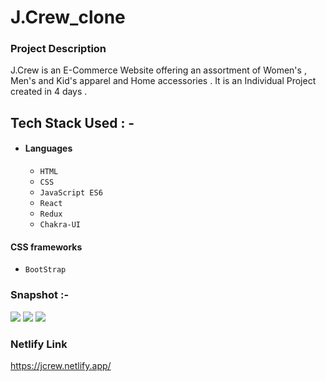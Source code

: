# J.Crew_clone

### Project Description
J.Crew is an E-Commerce Website offering an assortment of Women's , Men's and Kid's apparel and Home accessories . It is an Individual Project created in 4 days .

## Tech Stack Used : -

- #### Languages
  - `HTML`
  - `CSS`
  - `JavaScript ES6`
  - `React`
  - `Redux`
  - `Chakra-UI`

#### CSS frameworks
  - `BootStrap`
  
### Snapshot :-
<img src="https://cdn-images-1.medium.com/max/880/1*3XPWL4IHMSB96Eu7i4rVqQ.png" />
<img src="https://cdn-images-1.medium.com/max/880/1*jhBl7MKY8UDARHVtQQPchw.png" />
<img src="https://cdn-images-1.medium.com/max/880/1*uUSUdiGxdYaKDNWj-T7SzA.png" />

### Netlify Link

https://jcrew.netlify.app/
